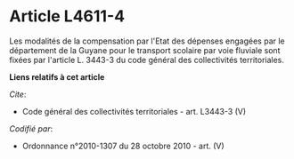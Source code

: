 # Article L4611-4

Les modalités de la compensation par l'Etat des dépenses engagées par le département de la Guyane pour le transport scolaire
par voie fluviale sont fixées par l'article L. 3443-3 du code général des collectivités territoriales.

**Liens relatifs à cet article**

_Cite_:

  - Code général des collectivités territoriales - art. L3443-3 (V)

_Codifié par_:

  - Ordonnance n°2010-1307 du 28 octobre 2010 - art. (V)
